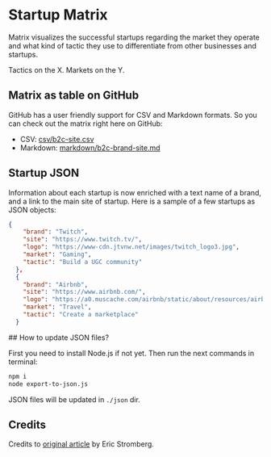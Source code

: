 # Startup Matrix

Matrix visualizes the successful startups regarding the market they operate and what kind of tactic they use to differentiate from other businesses and startups.

Tactics on the X. Markets on the Y.

## Matrix as table on GitHub

GitHub has a user friendly support for CSV and Markdown formats. So you can check out the matrix right here on GitHub:

* CSV: [csv/b2c-site.csv](./csv/b2c-site.csv)
* Markdown: [markdown/b2c-brand-site.md](./markdown/b2c-brand-site.md)

## Startup JSON

Information about each startup is now enriched with a text name of a brand, and a link to the main site of startup. Here is a sample of a few startups as JSON objects:

```json
{
    "brand": "Twitch",
    "site": "https://www.twitch.tv/",
    "logo": "https://www-cdn.jtvnw.net/images/twitch_logo3.jpg",
    "market": "Gaming",
    "tactic": "Build a UGC community"
  },
  {
    "brand": "Airbnb",
    "site": "https://www.airbnb.com/",
    "logo": "https://a0.muscache.com/airbnb/static/about/resources/airbnb-logo-293-86cb5a9eea395a8233842fb74a5b59af.png",
    "market": "Travel",
    "tactic": "Create a marketplace"
  }
```

## How to update JSON files?

First you need to install Node.js if not yet.
Then run the next commands in terminal:

```bash
npm i
node export-to-json.js
```

JSON files will be updated in `./json` dir.

## Credits

Credits to [original article](https://medium.com/the-mission/the-startup-idea-matrix-182bf2e6a53a) by Eric Stromberg.

